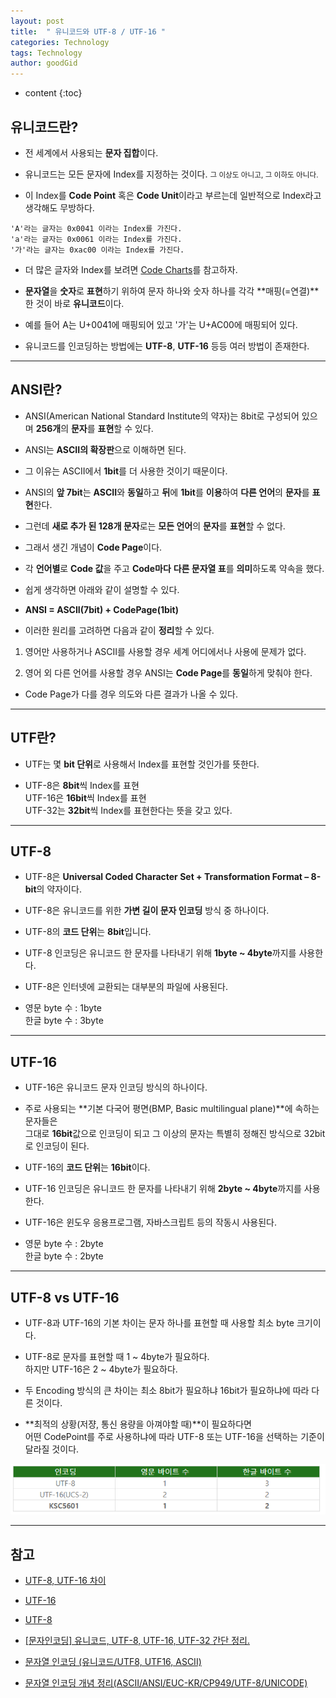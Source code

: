 ```yaml
---
layout: post
title:  " 유니코드와 UTF-8 / UTF-16 "
categories: Technology
tags: Technology
author: goodGid
---
```

* content
{:toc}

## 유니코드란?

* 전 세계에서 사용되는 **문자 집합**이다.

* 유니코드는 모든 문자에 Index를 지정하는 것이다. <small>그 이상도 아니고, 그 이하도 아니다.</small>

* 이 Index를 **Code Point** 혹은 **Code Unit**이라고 부르는데 일반적으로 Index라고 생각해도 무방하다.

```
'A'라는 글자는 0x0041 이라는 Index를 가진다.
'a'라는 글자는 0x0061 이라는 Index를 가진다.
'가'라는 글자는 0xac00 이라는 Index를 가진다.
```










* 더 많은 글자와 Index를 보려면 [Code Charts](http://www.unicode.org/charts/)를 참고하자.

* **문자열**을 **숫자**로 **표현**하기 위하여 문자 하나와 숫자 하나를 각각 **매핑(=연결)**한 것이 바로 **유니코드**이다. 

* 예를 들어 A는 U+0041에 매핑되어 있고 '가'는 U+AC00에 매핑되어 있다. 

* 유니코드를 인코딩하는 방법에는 **UTF-8**, **UTF-16** 등등 여러 방법이 존재한다. 


---

## ANSI란?

* ANSI(American National Standard Institute의 약자)는 8bit로 구성되어 있으며 **256개**의 **문자**를 **표현**할 수 있다.

* ANSI는 **ASCII의 확장판**으로 이해하면 된다. 

* 그 이유는 ASCII에서 **1bit**를 더 사용한 것이기 때문이다.

* ANSI의 **앞 7bit**는 **ASCII**와 **동일**하고 **뒤**에 **1bit**를 **이용**하여 **다른 언어**의 **문자**를 **표현**한다.

* 그런데 **새로 추가 된 128개 문자**로는 **모든 언어**의 **문자**를 **표현**할 수 없다.

* 그래서 생긴 개념이 **Code Page**이다.

* 각 **언어별**로 **Code 값**을 주고 **Code마다** **다른 문자열 표**를 **의미**하도록 약속을 했다.

* 쉽게 생각하면 아래와 같이 설명할 수 있다.

* **ANSI = ASCII(7bit) + CodePage(1bit)**

* 이러한 원리를 고려하면 다음과 같이 **정리**할 수 있다.

1. 영어만 사용하거나 ASCII를 사용할 경우 세계 어디에서나 사용에 문제가 없다.

2. 영어 외 다른 언어를 사용할 경우 ANSI는 **Code Page**를 **동일**하게 맞춰야 한다.

* Code Page가 다를 경우 의도와 다른 결과가 나올 수 있다.

---

## UTF란?

* UTF는 몇 **bit 단위**로 사용해서 Index를 표현할 것인가를 뜻한다.

* UTF-8은 **8bit**씩 Index를 표현 <br> UTF-16은 **16bit**씩 Index를 표현 <br> UTF-32는 **32bit**씩 Index를 표현한다는 뜻을 갖고 있다.

---

## UTF-8

* UTF-8은 **Universal Coded Character Set + Transformation Format – 8-bit**의 약자이다. 

* UTF-8은 유니코드를 위한 **가변 길이 문자 인코딩** 방식 중 하나이다. 

* UTF-8의 **코드 단위**는 **8bit**입니다.

* UTF-8 인코딩은 유니코드 한 문자를 나타내기 위해 **1byte ~ 4byte**까지를 사용한다.

* UTF-8은 인터넷에 교환되는 대부분의 파일에 사용된다.

* 영문 byte 수 : 1byte <br> 한글 byte 수 : 3byte

---

## UTF-16

* UTF-16은 유니코드 문자 인코딩 방식의 하나이다. 

* 주로 사용되는 **기본 다국어 평면(BMP, Basic multilingual plane)**에 속하는 문자들은 <br> 그대로 **16bit**값으로 인코딩이 되고 그 이상의 문자는 특별히 정해진 방식으로 32bit로 인코딩이 된다.

* UTF-16의 **코드 단위**는 **16bit**이다.

* UTF-16 인코딩은 유니코드 한 문자를 나타내기 위해 **2byte ~ 4byte**까지를 사용한다.

* UTF-16은 윈도우 응용프로그램, 자바스크립트 등의 작동시 사용된다.

* 영문 byte 수 : 2byte <br> 한글 byte 수 : 2byte

---

## UTF-8 vs UTF-16

* UTF-8과 UTF-16의 기본 차이는 문자 하나를 표현할 때 사용할 최소 byte 크기이다.

* UTF-8로 문자를 표현할 때 1 ~ 4byte가 필요하다. <br> 하지만 UTF-16은 2 ~ 4byte가 필요하다.

* 두 Encoding 방식의 큰 차이는 최소 8bit가 필요하냐 16bit가 필요하냐에 따라 다른 것이다. 

* **최적의 상황(저쟝, 통신 용량을 아껴야할 때)**이 필요하다면 <br> 어떤 CodePoint를 주로 사용하냐에 따라 UTF-8 또는 UTF-16을 선택하는 기준이 달라질 것이다.

![](/assets/img/posts/unicode_and_utf_encoding_1.png)


---

## 참고

* [UTF-8, UTF-16 차이](http://pickykang.tistory.com/13)

* [UTF-16](https://ko.wikipedia.org/wiki/UTF-16)

* [UTF-8](https://ko.wikipedia.org/wiki/UTF-8)

* [[문자인코딩] 유니코드, UTF-8, UTF-16, UTF-32 간단 정리.](http://blog.ggaman.com/896)

* [문자열 인코딩 (유니코드/UTF8, UTF16, ASCII)](http://brownbears.tistory.com/167)

* [문자열 인코딩 개념 정리(ASCII/ANSI/EUC-KR/CP949/UTF-8/UNICODE)](http://onlywis.tistory.com/2)